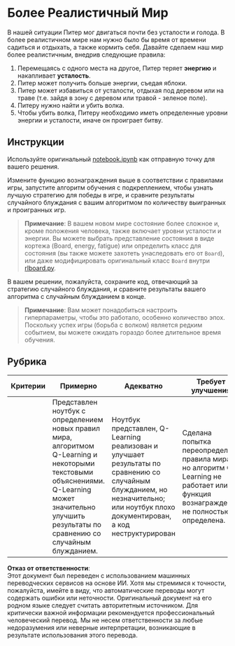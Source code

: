 # Более Реалистичный Мир

В нашей ситуации Питер мог двигаться почти без усталости и голода. В более реалистичном мире нам нужно было бы время от времени садиться и отдыхать, а также кормить себя. Давайте сделаем наш мир более реалистичным, внедрив следующие правила:

1. Перемещаясь с одного места на другое, Питер теряет **энергию** и накапливает **усталость**.
2. Питер может получить больше энергии, съедая яблоки.
3. Питер может избавиться от усталости, отдыхая под деревом или на траве (т.е. зайдя в зону с деревом или травой - зеленое поле).
4. Питеру нужно найти и убить волка.
5. Чтобы убить волка, Питеру необходимо иметь определенные уровни энергии и усталости, иначе он проиграет битву.

## Инструкции

Используйте оригинальный [notebook.ipynb](../../../../8-Reinforcement/1-QLearning/notebook.ipynb) как отправную точку для вашего решения.

Измените функцию вознаграждения выше в соответствии с правилами игры, запустите алгоритм обучения с подкреплением, чтобы узнать лучшую стратегию для победы в игре, и сравните результаты случайного блуждания с вашим алгоритмом по количеству выигранных и проигранных игр.

> **Примечание**: В вашем новом мире состояние более сложное и, кроме положения человека, также включает уровни усталости и энергии. Вы можете выбрать представление состояния в виде кортежа (Board, energy, fatigue) или определить класс для состояния (вы также можете захотеть унаследовать его от `Board`), или даже модифицировать оригинальный класс `Board` внутри [rlboard.py](../../../../8-Reinforcement/1-QLearning/rlboard.py).

В вашем решении, пожалуйста, сохраните код, отвечающий за стратегию случайного блуждания, и сравните результаты вашего алгоритма с случайным блужданием в конце.

> **Примечание**: Вам может понадобиться настроить гиперпараметры, чтобы это работало, особенно количество эпох. Поскольку успех игры (борьба с волком) является редким событием, вы можете ожидать гораздо более длительное время обучения.

## Рубрика

| Критерии | Примерно                                                                                                                                                                                             | Адекватно                                                                                                                                                                                | Требует улучшения                                                                                                                          |
| -------- | ----------------------------------------------------------------------------------------------------------------------------------------------------------------------------------------------------- | --------------------------------------------------------------------------------------------------------------------------------------------------------------------------------------- | ------------------------------------------------------------------------------------------------------------------------------------------ |
|          | Представлен ноутбук с определением новых правил мира, алгоритмом Q-Learning и некоторыми текстовыми объяснениями. Q-Learning может значительно улучшить результаты по сравнению со случайным блужданием. | Ноутбук представлен, Q-Learning реализован и улучшает результаты по сравнению со случайным блужданием, но незначительно; или ноутбук плохо документирован, а код неструктурирован | Сделана попытка переопределить правила мира, но алгоритм Q-Learning не работает или функция вознаграждения не полностью определена. |

**Отказ от ответственности**:  
Этот документ был переведен с использованием машинных переводческих сервисов на основе ИИ. Хотя мы стремимся к точности, пожалуйста, имейте в виду, что автоматические переводы могут содержать ошибки или неточности. Оригинальный документ на его родном языке следует считать авторитетным источником. Для критически важной информации рекомендуется профессиональный человеческий перевод. Мы не несем ответственности за любые недоразумения или неверные интерпретации, возникающие в результате использования этого перевода.